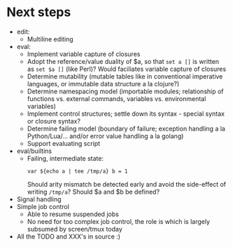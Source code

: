 # Next steps

* edit:
    - Multiline editing
* eval:
    - Implement variable capture of closures
    - Adopt the reference/value duality of $a, so that `set a []` is
      written as `set $a []` (like Perl)? Would faciliates variable capture of
      closures
    - Determine mutability (mutable tables like in conventional imperative
      languages, or immutable data structure a la clojure?)
    - Determine namespacing model (importable modules; relationship of
      functions vs. external commands, variables vs. environmental variables)
    - Implement control structures; settle down its syntax - special syntax or
      closure syntax?
    - Determine failing model (boundary of failure; exception handling a la
      Python/Lua/...  and/or error value handling a la golang)
    - Support evaluating script
* eval/builtins
    - Failing, intermediate state:
        ```
        var ${echo a | tee /tmp/a} b = 1
        ```
      Should arity mismatch be detected early and avoid the side-effect of
      writing `/tmp/a`? Should $a and $b be defined?
* Signal handling
* Simple job control
    - Able to resume suspended jobs
    - No need for too complex job control, the role is which is largely
      subsumed by screen/tmux today
* All the TODO and XXX's in source :)

